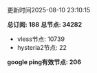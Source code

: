 更新时间2025-08-10 23:10:15

**总订阅: 188**
**总节点: 34282**
- vless节点: 10739
- hysteria2节点: 22

**google ping有效节点: 206**
